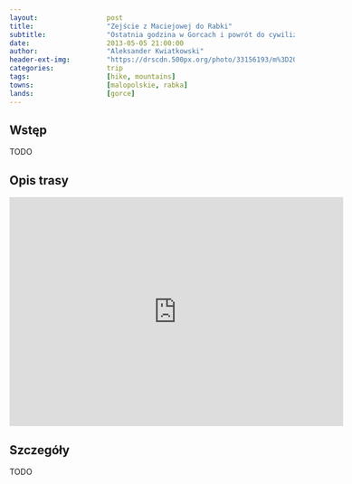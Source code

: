 ```yaml
---
layout:                 post
title:                  "Zejście z Maciejowej do Rabki"
subtitle:               "Ostatnia godzina w Gorcach i powrót do cywilizacji"
date:                   2013-05-05 21:00:00
author:                 "Aleksander Kwiatkowski"
header-ext-img:         "https://drscdn.500px.org/photo/33156193/m%3D2048/12ef096892b0b28f5f8ccdab4e94c646"
categories:             trip
tags:                   [hike, mountains]
towns:                  [malopolskie, rabka]
lands:                  [gorce]
---
```


Wstęp
-----

TODO

Opis trasy
----------

<iframe height='405' width='590' frameborder='0' allowtransparency='true' scrolling='no' src='https://www.strava.com/activities/333339296/embed/0725129c2dd8540610ec643da53f1095b45c65df'></iframe>

Szczegóły
---------

TODO